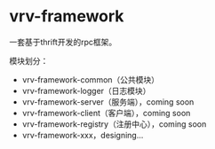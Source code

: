# vrv-framework
一套基于thrift开发的rpc框架。
 
模块划分：
- vrv-framework-common（公共模块）
- vrv-framework-logger（日志模块）
- vrv-framework-server（服务端），coming soon
- vrv-framework-client（客户端），coming soon
- vrv-framework-registry（注册中心），coming soon
- vrv-framework-xxx，designing... 
